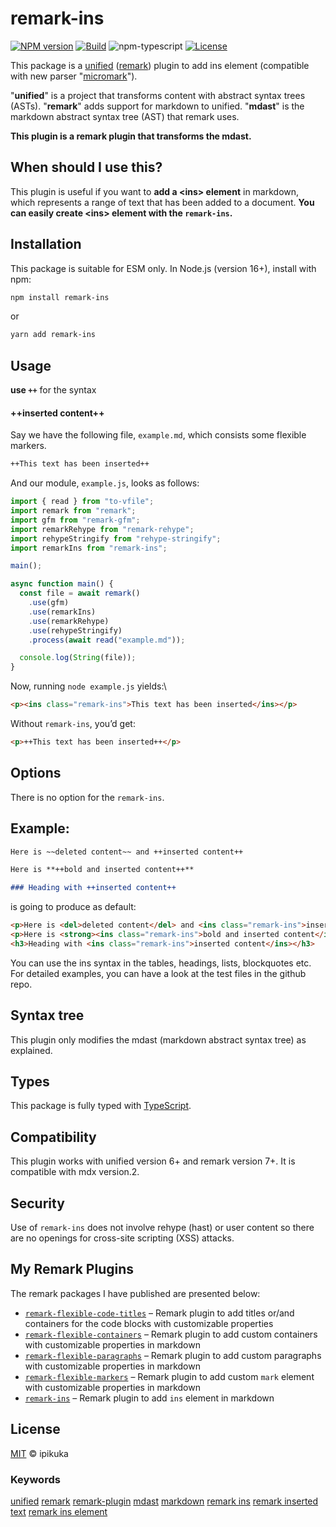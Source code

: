 # remark-ins

[![NPM version][npm-image]][npm-url]
[![Build][github-build]][github-build-url]
![npm-typescript]
[![License][github-license]][github-license-url]

This package is a [unified][unified] ([remark][remark]) plugin to add ins element (compatible with new parser "[micromark][micromark]").

"**unified**" is a project that transforms content with abstract syntax trees (ASTs). "**remark**" adds support for markdown to unified. "**mdast**" is the markdown abstract syntax tree (AST) that remark uses.

**This plugin is a remark plugin that transforms the mdast.**

## When should I use this?

This plugin is useful if you want to **add a \<ins\> element** in markdown, which represents a range of text that has been added to a document. **You can easily create \<ins\> element with the `remark-ins`.**

## Installation

This package is suitable for ESM only. In Node.js (version 16+), install with npm:

```bash
npm install remark-ins
```

or

```bash
yarn add remark-ins
```

## Usage

**use `++`** for the syntax

#### ++inserted content++

Say we have the following file, `example.md`, which consists some flexible markers.

```markdown
++This text has been inserted++
```

And our module, `example.js`, looks as follows:

```javascript
import { read } from "to-vfile";
import remark from "remark";
import gfm from "remark-gfm";
import remarkRehype from "remark-rehype";
import rehypeStringify from "rehype-stringify";
import remarkIns from "remark-ins";

main();

async function main() {
  const file = await remark()
    .use(gfm)
    .use(remarkIns)
    .use(remarkRehype)
    .use(rehypeStringify)
    .process(await read("example.md"));

  console.log(String(file));
}
```

Now, running `node example.js` yields:\

```html
<p><ins class="remark-ins">This text has been inserted</ins></p>
```

Without `remark-ins`, you’d get:

```html
<p>++This text has been inserted++</p>
```

## Options

There is no option for the `remark-ins`.

## Example:

```markdown
Here is ~~deleted content~~ and ++inserted content++

Here is **++bold and inserted content++**

### Heading with ++inserted content++
```
is going to produce as default:

```html
<p>Here is <del>deleted content</del> and <ins class="remark-ins">inserted content</ins></p>
<p>Here is <strong><ins class="remark-ins">bold and inserted content</ins></strong></p>
<h3>Heading with <ins class="remark-ins">inserted content</ins></h3>
```

You can use the ins syntax in the tables, headings, lists, blockquotes etc. For detailed examples, you can have a look at the test files in the github repo.

## Syntax tree

This plugin only modifies the mdast (markdown abstract syntax tree) as explained.

## Types

This package is fully typed with [TypeScript][typeScript].

## Compatibility

This plugin works with unified version 6+ and remark version 7+. It is compatible with mdx version.2.

## Security

Use of `remark-ins` does not involve rehype (hast) or user content so there are no openings for cross-site scripting (XSS) attacks.

## My Remark Plugins

The remark packages I have published are presented below:
+ [`remark-flexible-code-titles`](https://www.npmjs.com/package/remark-flexible-code-titles)
  – Remark plugin to add titles or/and containers for the code blocks with customizable properties
+ [`remark-flexible-containers`](https://www.npmjs.com/package/remark-flexible-containers)
  – Remark plugin to add custom containers with customizable properties in markdown
+ [`remark-flexible-paragraphs`](https://www.npmjs.com/package/remark-flexible-paragraphs)
  – Remark plugin to add custom paragraphs with customizable properties in markdown
+ [`remark-flexible-markers`](https://www.npmjs.com/package/remark-flexible-markers)
  – Remark plugin to add custom `mark` element with customizable properties in markdown
+ [`remark-ins`](https://www.npmjs.com/package/remark-ins)
  – Remark plugin to add `ins` element in markdown

## License

[MIT][license] © ipikuka

### Keywords

[unified][unifiednpm] [remark][remarknpm] [remark-plugin][remarkpluginnpm] [mdast][mdastnpm] [markdown][markdownnpm] [remark ins][remarkInsnpm] [remark inserted text][remarkInsertedTextnpm] [remark ins element][remarkInsElementnpm]

[unified]: https://github.com/unifiedjs/unified
[unifiednpm]: https://www.npmjs.com/search?q=keywords:unified
[remark]: https://github.com/remarkjs/remark
[remarknpm]: https://www.npmjs.com/search?q=keywords:remark
[remarkpluginnpm]: https://www.npmjs.com/search?q=keywords:remark%20plugin
[mdast]: https://github.com/syntax-tree/mdast
[mdastnpm]: https://www.npmjs.com/search?q=keywords:mdast
[micromark]: https://github.com/micromark/micromark
[typescript]: https://www.typescriptlang.org/
[license]: https://github.com/ipikuka/remark-ins/blob/main/LICENSE
[markdownnpm]: https://www.npmjs.com/search?q=keywords:markdown
[remarkInsnpm]: https://www.npmjs.com/search?q=keywords:remark%20ins
[remarkInsertedTextnpm]: https://www.npmjs.com/search?q=keywords:remark%20inserted%20text
[remarkInsElementnpm]: https://www.npmjs.com/search?q=keywords:remark%20ins%20element
[npm-url]: https://www.npmjs.com/package/remark-ins
[npm-image]: https://img.shields.io/npm/v/remark-ins
[github-license]: https://img.shields.io/github/license/ipikuka/remark-ins
[github-license-url]: https://github.com/ipikuka/remark-ins/blob/master/LICENSE
[github-build]: https://github.com/ipikuka/remark-ins/actions/workflows/publish.yml/badge.svg
[github-build-url]: https://github.com/ipikuka/remark-ins/actions/workflows/publish.yml
[npm-typescript]: https://img.shields.io/npm/types/remark-ins
